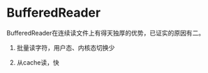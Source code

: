 # BufferedReader

BufferedReader在连续读文件上有得天独厚的优势，已证实的原因有二。

1. 批量读字符，用户态、内核态切换少
	
2. 从cache读，快

	
	




